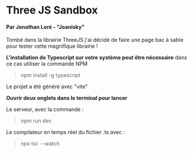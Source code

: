 # Three JS Sandbox
#### Par Jonathan Loré - "Joanisky"
Tombé dans la librairie ThreeJS j'ai décidé de faire une page bac à sable pour tester cette magnifique librairie !

**L'installation de Typescript sur votre système peut être nécessaire**
dans ce cas utiliser la commande NPM 
> npm install -g typescript

Le projet a été généré avec "vite"

**Ouvrir deux onglets dans le terminal pour lancer**

Le serveur, avec la commande :
> npm run dev

Le compilateur en temps réel du fichier .ts avec :
> npx tsc --watch